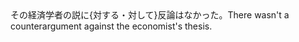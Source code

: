 <tr><td>その経済学者の説に{対する・対して}反論はなかった。<td><tr><tr><td>There wasn't a counterargument against the economist's thesis.<td><tr></table>

